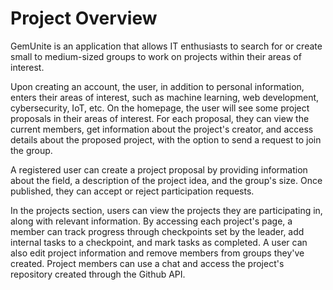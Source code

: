 # Project Overview


GemUnite is an application that allows IT enthusiasts to search for or create small to medium-sized groups to work on projects within their areas of interest.

Upon creating an account, the user, in addition to personal information, enters their areas of interest, such as machine learning, web development, cybersecurity, IoT, etc. On the homepage, the user will see some project proposals in their areas of interest. For each proposal, they can view the current members, get information about the project's creator, and access details about the proposed project, with the option to send a request to join the group.

A registered user can create a project proposal by providing information about the field, a description of the project idea, and the group's size. Once published, they can accept or reject participation requests.

In the projects section, users can view the projects they are participating in, along with relevant information. By accessing each project's page, a member can track progress through checkpoints set by the leader, add internal tasks to a checkpoint, and mark tasks as completed. A user can also edit project information and remove members from groups they've created. Project members can use a chat and access the project's repository created through the Github API.
